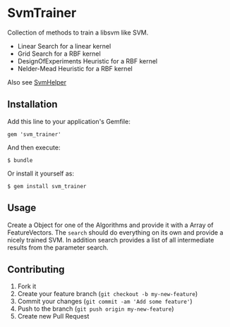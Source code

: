 # SvmTrainer

Collection of methods to train a libsvm like SVM.

- Linear Search for a linear kernel
- Grid Search for a RBF kernel
- DesignOfExperiments Heuristic for a RBF kernel
- Nelder-Mead Heuristic for a RBF kernel

Also see [SvmHelper](https://github.com/sch1zo/svm_helper)

## Installation

Add this line to your application's Gemfile:

    gem 'svm_trainer'

And then execute:

    $ bundle

Or install it yourself as:

    $ gem install svm_trainer

## Usage

Create a Object for one of the Algorithms and provide it with a Array of FeatureVectors.
The `search` should do everything on its own and provide a nicely trained SVM.
In addition search provides a list of all intermediate results from the parameter search.


## Contributing

1. Fork it
2. Create your feature branch (`git checkout -b my-new-feature`)
3. Commit your changes (`git commit -am 'Add some feature'`)
4. Push to the branch (`git push origin my-new-feature`)
5. Create new Pull Request
